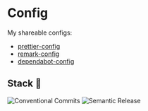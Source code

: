 # Config

My shareable configs:

- [prettier-config](./packages/prettier-config/README.md)
- [remark-config](./packages/remark-config/README.md)
- [dependabot-config](./packages/dependabot-config/README.md)
<!-- - [eslint-config]()
- [postcss-config]()
- [stylelint-config]()
- [editor-config]() -->

## Stack 🧰

![Conventional Commits](https://img.shields.io/badge/conventional%20commits-%23FE5196.svg?style=for-the-badge&logo=conventionalcommits&logoColor=white)
![Semantic Release](https://img.shields.io/badge/semantic%20release-%23494949.svg?style=for-the-badge&logo=semanticrelease)
